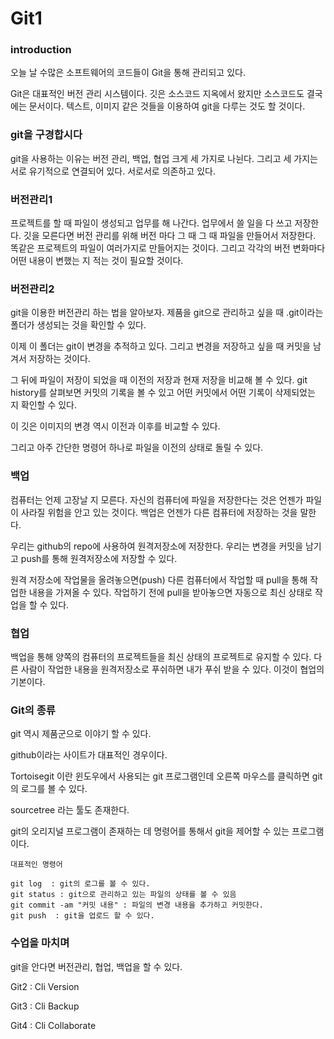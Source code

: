 # Git1



### introduction

오늘 날 수많은 소프트웨어의 코드들이 Git을 통해 관리되고 있다. 

Git은 대표적인 버전 관리 시스템이다. 깃은 소스코드 지옥에서 왔지만 소스코드도 결국에는 문서이다. 텍스트, 이미지 같은 것들을 이용하여 git을 다루는 것도 할 것이다.





###  git을 구경합시다

git을 사용하는 이유는 버전 관리, 백업, 협업 크게 세 가지로 나뉜다. 그리고 세 가지는 서로 유기적으로 연결되어 있다. 서로서로 의존하고 있다. 





### 버전관리1

프로젝트를 할 때 파일이 생성되고 업무를 해 나간다. 업무에서 쓸 일을 다 쓰고 저장한다. 깃을 모른다면 버전 관리를 위해 버전 마다 그 때 그 때 파일을 만들어서 저장한다. 똑같은 프로젝트의 파일이 여러가지로 만들어지는 것이다. 그리고 각각의 버전 변화마다 어떤 내용이 변했는 지 적는 것이 필요할 것이다.





### 버전관리2

git을 이용한 버전관리 하는 법을 알아보자. 제품을 git으로 관리하고 싶을 때 .git이라는 폴더가 생성되는 것을 확인할 수 있다. 

이제 이 폴더는 git이 변경을 추적하고 있다. 그리고 변경을 저장하고 싶을 때 커밋을 남겨서 저장하는 것이다. 

그 뒤에 파일이 저장이 되었을 때 이전의 저장과 현재 저장을 비교해 볼 수 있다. git history를 살펴보면 커밋의 기록을 볼 수 있고 어떤 커밋에서 어떤 기록이 삭제되었는 지 확인할 수 있다.

이 깃은 이미지의 변경 역시 이전과 이후를 비교할 수 있다.

그리고 아주 간단한 명령어 하나로 파일을 이전의 상태로 돌릴 수 있다.





### 백업

컴퓨터는 언제 고장날 지 모른다. 자신의 컴퓨터에 파일을 저장한다는 것은 언젠가 파일이 사라질 위험을 안고 있는 것이다. 백업은 언젠가 다른 컴퓨터에 저장하는 것을 말한다. 

우리는 github의 repo에 사용하여 원격저장소에 저장한다. 우리는 변경을 커밋을 남기고 push를 통해 원격저장소에 저장할 수 있다. 

원격 저장소에 작업물을 올려놓으면(push) 다른 컴퓨터에서 작업할 때 pull을 통해 작업한 내용을 가져올 수 있다. 작업하기 전에 pull을 받아놓으면 자동으로  최신 상태로 작업을 할 수 있다.





### 협업

백업을 통해 양쪽의 컴퓨터의 프로젝트들을 최신 상태의 프로젝트로 유지할 수 있다. 다른 사람이 작업한 내용을 원격저장소로 푸쉬하면 내가 푸쉬 받을 수 있다. 이것이 협업의 기본이다.





### Git의 종류

git 역시 제품군으로 이야기 할 수 있다.

github이라는 사이트가 대표적인 경우이다. 

Tortoisegit 이란 윈도우에서 사용되는 git 프로그램인데 오른쪽 마우스를 클릭하면 git의 로그를 볼 수 있다.

sourcetree 라는 툴도 존재한다.

git의 오리지널 프로그램이 존재하는 데 명령어를 통해서 git을 제어할 수 있는 프로그램이다. 

```
대표적인 명령어

git log  : git의 로그를 볼 수 있다.
git status : git으로 관리하고 있는 파일의 상태를 볼 수 있음
git commit -am "커밋 내용" : 파일의 변경 내용을 추가하고 커밋한다.
git push  : git을 업로드 할 수 있다.
```





### 수업을 마치며

git을 안다면 버전관리, 협업, 백업을 할 수 있다.

Git2 : Cli Version

Git3 : Cli Backup

Git4 : Cli Collaborate







